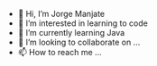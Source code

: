 - 👋 Hi, I’m Jorge Manjate
- 👀 I’m interested in learning to code
- 🌱 I’m currently learning Java
- 💞️ I’m looking to collaborate on ...
- 📫 How to reach me ...

<!---
JorgeDevelopment/JorgeDevelopment is a ✨ special ✨ repository because its `README.md` (this file) appears on your GitHub profile.
You can click the Preview link to take a look at your changes.
--->
